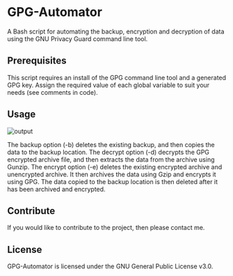 # GPG-Automator
A Bash script for automating the backup, encryption and decryption of data using the GNU Privacy Guard command line tool.

## Prerequisites
This script requires an install of the GPG command line tool and a generated GPG key. Assign the required value of each global variable to suit your needs (see comments in code).

## Usage
![output](https://github.com/SpuriousKelpie/GPG=Automator/blob/master/usage.png)

The backup option (-b) deletes the existing backup, and then copies the data to the backup location. The decrypt option (-d) decrypts the GPG encrypted archive file, and then extracts the data from the archive using Gunzip. The encrypt option (-e) deletes the existing encrypted archive and unencrypted archive. It then archives the data using Gzip and encrypts it using GPG. The data copied to the backup location is then deleted after it has been archived and encrypted.

## Contribute
If you would like to contribute to the project, then please contact me.

## License
GPG-Automator is licensed under the GNU General Public License v3.0.
